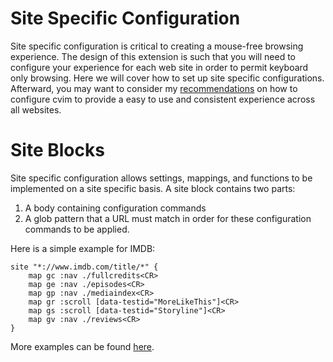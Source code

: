 # Site Specific Configuration

Site specific configuration is critical to creating a mouse-free browsing experience. The design of this extension is such that you will need to configure your experience for each web site in order to permit keyboard only browsing. Here we will cover how to set up site specific configurations. Afterward, you may want to consider my [recommendations](./recommendations.html) on how to configure cvim to provide a easy to use and consistent experience across all websites.


# Site Blocks

Site specific configuration allows settings, mappings, and functions to be implemented on a site specific basis. A site block contains two parts:

1. A body containing configuration commands
2. A glob pattern that a URL must match in order for these configuration commands to be applied.

Here is a simple example for IMDB:

```
site "*://www.imdb.com/title/*" {
	map gc :nav ./fullcredits<CR>
	map ge :nav ./episodes<CR>
	map gp :nav ./mediaindex<CR>
	map gr :scroll [data-testid="MoreLikeThis"]<CR>
	map gs :scroll [data-testid="Storyline"]<CR>
	map gv :nav ./reviews<CR>
}
```

More examples can be found [here](./examples/main.html).
